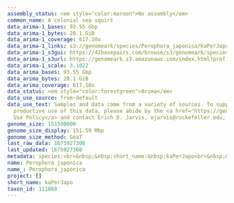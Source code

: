 ```yaml
---
assembly_status: <em style="color:maroon">No assembly</em>
common_name: A colonial sea squirt
data_arima-1_bases: 93.55 Gbp
data_arima-1_bytes: 28.1 GiB
data_arima-1_coverage: 617.10x
data_arima-1_links: s3://genomeark/species/Perophora_japonica/kaPerJapo1/genomic_data/arima/<br>
data_arima-1_s3gui: https://42basepairs.com/browse/s3/genomeark/species/Perophora_japonica/kaPerJapo1/genomic_data/arima/
data_arima-1_s3url: https://genomeark.s3.amazonaws.com/index.html?prefix=species/Perophora_japonica/kaPerJapo1/genomic_data/arima/
data_arima-1_scale: 3.1022
data_arima_bases: 93.55 Gbp
data_arima_bytes: 28.1 GiB
data_arima_coverage: 617.10x
data_status: <em style="color:forestgreen">Arima</em>
data_use_source: from-default
data_use_text: Samples and data come from a variety of sources. To support fair and
  productive use of this data, please abide by the <a href="https://genome10k.soe.ucsc.edu/data-use-policies/">Data
  Use Policy</a> and contact Erich D. Jarvis, ejarvis@rockefeller.edu, with any questions.
genome_size: 151590000
genome_size_display: 151.59 Mbp
genome_size_method: GoaT
last_raw_data: 1675927308
last_updated: 1675927308
metadata: species:<br>&nbsp;&nbsp;short_name:&nbsp;kaPerJapo<br>&nbsp;&nbsp;name:&nbsp;Perophora&nbsp;japonica<br>&nbsp;&nbsp;taxon_id:&nbsp;111868<br>&nbsp;&nbsp;common_name:&nbsp;A&nbsp;colonial&nbsp;sea&nbsp;squirt<br>&nbsp;&nbsp;order:<br>&nbsp;&nbsp;&nbsp;&nbsp;name:&nbsp;Enterogona<br>&nbsp;&nbsp;family:<br>&nbsp;&nbsp;&nbsp;&nbsp;name:&nbsp;Perophoridae<br>&nbsp;&nbsp;individuals:<br>&nbsp;&nbsp;&nbsp;&nbsp;-&nbsp;short_name:&nbsp;kaPerJapo1<br>&nbsp;&nbsp;&nbsp;&nbsp;&nbsp;&nbsp;biosample_id:&nbsp;SAMEA7536565<br>&nbsp;&nbsp;&nbsp;&nbsp;&nbsp;&nbsp;sex:<br>&nbsp;&nbsp;genome_size:&nbsp;151590000<br>&nbsp;&nbsp;genome_size_method:&nbsp;GoaT<br>&nbsp;&nbsp;project:&nbsp;[&nbsp;]<br>
name: Perophora japonica
name_: Perophora_japonica
project: []
short_name: kaPerJapo
taxon_id: 111868
---
```

